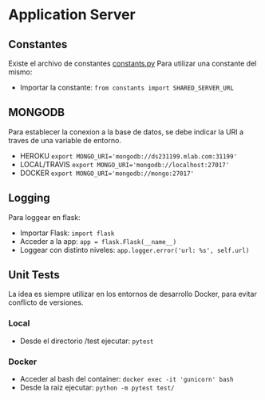 # Application Server

## Constantes
Existe el archivo de constantes [constants.py](constants.py)
Para utilizar una constante del mismo:
* Importar la constante: `from constants import SHARED_SERVER_URL`

## MONGODB
Para establecer la conexion a la base de datos, se debe indicar la URI a traves de una variable de entorno.  
* HEROKU `export MONGO_URI='mongodb://ds231199.mlab.com:31199'`  
* LOCAL/TRAVIS  `export MONGO_URI='mongodb://localhost:27017'`  
* DOCKER `export MONGO_URI='mongodb://mongo:27017'`  

## Logging
Para loggear en flask:
* Importar Flask: `import flask`
* Acceder a la app: `app = flask.Flask(__name__)`
* Loggear con distinto niveles: `app.logger.error('url: %s', self.url)`

## Unit Tests

La idea es siempre utilizar en los entornos de desarrollo Docker, para evitar conflicto de versiones.

### Local
* Desde el directorio /test ejecutar: `pytest` 

### Docker
* Acceder al bash del container: `docker exec -it 'gunicorn' bash`
* Desde la raiz ejecutar: `python -m pytest test/`






